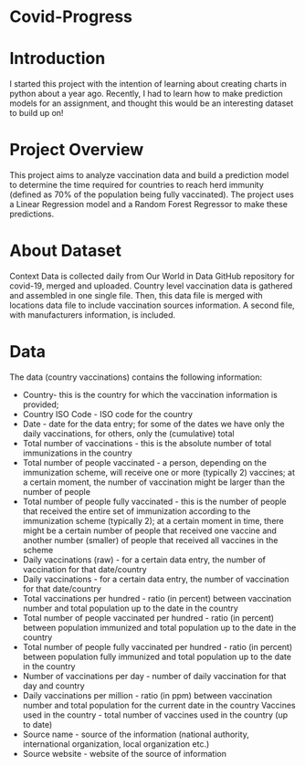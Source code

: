 # Covid-Progress

<H1> Introduction </H1>
I started this project with the intention of learning about creating charts in python about a year ago. Recently, I had to learn how to make prediction models for an assignment, and thought this would be an interesting dataset to build up on! 

<H1> Project Overview </H1>
This project aims to analyze vaccination data and build a prediction model to determine the time required for countries to reach herd immunity (defined as 70% of the population being fully vaccinated). The project uses a Linear Regression model and a Random Forest Regressor to make these predictions.

<H1> About Dataset </H1>
Context
Data is collected daily from Our World in Data GitHub repository for covid-19, merged and uploaded. Country level vaccination data is gathered and assembled in one single file. Then, this data file is merged with locations data file to include vaccination sources information. A second file, with manufacturers information, is included.

<H1> Data </H1>

The data (country vaccinations) contains the following information:

<ul>
<li> Country- this is the country for which the vaccination information is provided;
<li>Country ISO Code - ISO code for the country
<li>Date - date for the data entry; for some of the dates we have only the daily vaccinations, for others, only the (cumulative) total
<li>Total number of vaccinations - this is the absolute number of total immunizations in the country
<li>Total number of people vaccinated - a person, depending on the immunization scheme, will receive one or more (typically 2) vaccines; at a certain moment, the number of vaccination might be larger than the number of people
<li>Total number of people fully vaccinated - this is the number of people that received the entire set of immunization according to the immunization scheme (typically 2); at a certain moment in time, there might be a certain number of people that received one vaccine and another number (smaller) of people that received all vaccines in the scheme
<li>Daily vaccinations (raw) - for a certain data entry, the number of vaccination for that date/country
<li>Daily vaccinations - for a certain data entry, the number of vaccination for that date/country
<li>Total vaccinations per hundred - ratio (in percent) between vaccination number and total population up to the date in the country
<li>Total number of people vaccinated per hundred - ratio (in percent) between population immunized and total population up to the date in the country
<li>Total number of people fully vaccinated per hundred - ratio (in percent) between population fully immunized and total population up to the date in the country
<li>Number of vaccinations per day - number of daily vaccination for that day and country
<li>Daily vaccinations per million - ratio (in ppm) between vaccination number and total population for the current date in the country
Vaccines used in the country - total number of vaccines used in the country (up to date)
<li>Source name - source of the information (national authority, international organization, local organization etc.)
<li>Source website - website of the source of information
